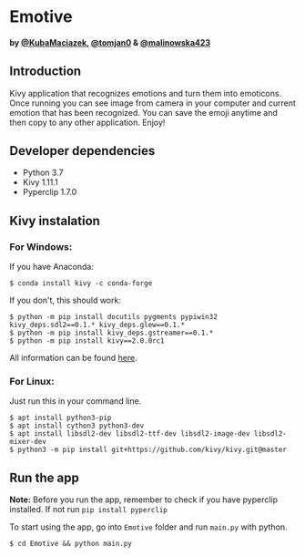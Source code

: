 # Emotive
#### by [@KubaMaciazek](https://github.com/KubaMaciazek), [@tomjan0](https://github.com/tomjan0) & [@malinowska423](https://github.com/malinowska423)

## Introduction

Kivy application that recognizes emotions and turn them into emoticons. Once running you can see image from camera in your computer and current emotion that has been recognized. You can save the emoji anytime and then copy to any other application. Enjoy!

## Developer dependencies

- Python 3.7
- Kivy 1.11.1
- Pyperclip 1.7.0


## Kivy instalation
### For Windows:

If you have Anaconda: 
```
$ conda install kivy -c conda-forge
```

If you don't, this should work: 
```
$ python -m pip install docutils pygments pypiwin32 kivy_deps.sdl2==0.1.* kivy_deps.glew==0.1.*
$ python -m pip install kivy_deps.gstreamer==0.1.*
$ python -m pip install kivy==2.0.0rc1
```

All information can be found [here](https://kivy.org/doc/stable/installation/installation-windows.html).

### For Linux:

Just run this in your command line.

```
$ apt install python3-pip
$ apt install cython3 python3-dev
$ apt install libsdl2-dev libsdl2-ttf-dev libsdl2-image-dev libsdl2-mixer-dev
$ python3 -m pip install git+https://github.com/kivy/kivy.git@master
```

## Run the app

<b>Note:</b> Before you run the app, remember to check if you have pyperclip installed. If not run ``pip install pyperclip``

To start using the app, go into `Emotive` folder and run `main.py` with python.

```
$ cd Emotive && python main.py
```
